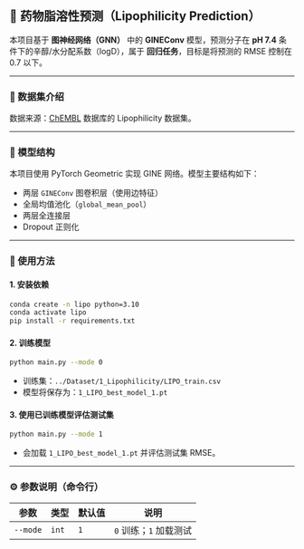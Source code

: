 ## 🧪 药物脂溶性预测（Lipophilicity Prediction）

本项目基于 **图神经网络（GNN）** 中的 **GINEConv** 模型，预测分子在 **pH 7.4** 条件下的辛醇/水分配系数（logD），属于 **回归任务**，目标是将预测的 RMSE 控制在 0.7 以下。

---

### 📂 数据集介绍

数据来源：[ChEMBL](https://www.ebi.ac.uk/chembl/) 数据库的 Lipophilicity 数据集。

---

### 🧠 模型结构

本项目使用 PyTorch Geometric 实现 GINE 网络。模型主要结构如下：

* 两层 `GINEConv` 图卷积层（使用边特征）
* 全局均值池化（`global_mean_pool`）
* 两层全连接层
* Dropout 正则化

---

### 🚀 使用方法

#### 1. 安装依赖

```bash
conda create -n lipo python=3.10
conda activate lipo
pip install -r requirements.txt
```

#### 2. 训练模型

```bash
python main.py --mode 0
```

* 训练集：`../Dataset/1_Lipophilicity/LIPO_train.csv`
* 模型将保存为：`1_LIPO_best_model_1.pt`

#### 3. 使用已训练模型评估测试集

```bash
python main.py --mode 1
```

* 会加载 `1_LIPO_best_model_1.pt` 并评估测试集 RMSE。

---

### ⚙️ 参数说明（命令行）

| 参数       | 类型    | 默认值 | 说明              |
| -------- | ----- | --- | --------------- |
| `--mode` | `int` | `1` | `0` 训练；`1` 加载测试 |

